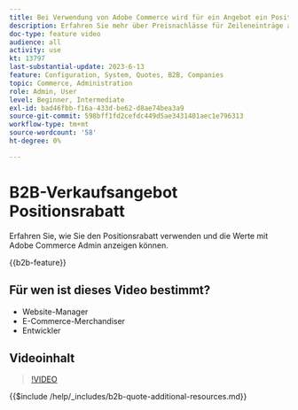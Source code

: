 ```yaml
---
title: Bei Verwendung von Adobe Commerce wird für ein Angebot ein Positionsrabatt angezeigt
description: Erfahren Sie mehr über Preisnachlässe für Zeileneinträge auf ein B2B-Angebot in Adobe Commerce
doc-type: feature video
audience: all
activity: use
kt: 13797
last-substantial-update: 2023-6-13
feature: Configuration, System, Quotes, B2B, Companies
topic: Commerce, Administration
role: Admin, User
level: Beginner, Intermediate
exl-id: bad46fbb-f16a-433d-be62-d8ae74bea3a9
source-git-commit: 598bff1fd2cefdc449d5ae3431401aec1e796313
workflow-type: tm+mt
source-wordcount: '58'
ht-degree: 0%

---
```


# B2B-Verkaufsangebot Positionsrabatt

Erfahren Sie, wie Sie den Positionsrabatt verwenden und die Werte mit Adobe Commerce Admin anzeigen können.

{{b2b-feature}}

## Für wen ist dieses Video bestimmt?

- Website-Manager
- E-Commerce-Merchandiser
- Entwickler

## Videoinhalt

>[!VIDEO](https://video.tv.adobe.com/v/3445594?learn=on&captions=ger)

{{$include /help/_includes/b2b-quote-additional-resources.md}}
